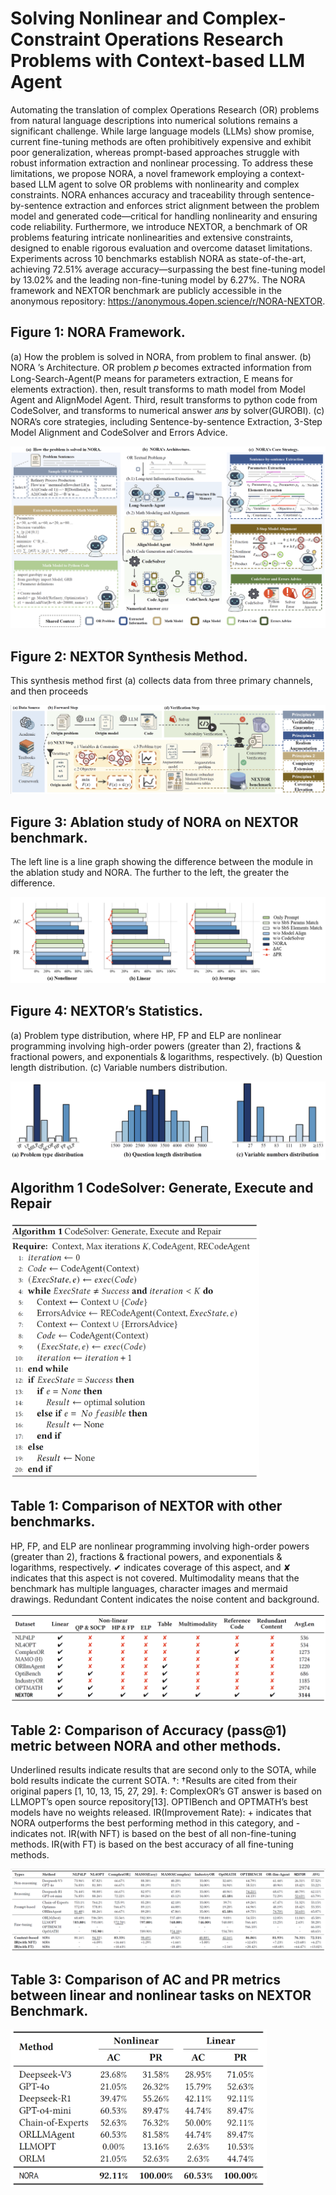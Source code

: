 # Solving Nonlinear and Complex-Constraint Operations Research Problems with Context-based LLM Agent

Automating the translation of complex Operations Research (OR) problems from natural language descriptions into numerical solutions remains a significant challenge. While large language models (LLMs) show promise, current fine-tuning methods are often prohibitively expensive and exhibit poor generalization, whereas prompt-based approaches struggle with robust information extraction and nonlinear processing. To address these limitations, we propose NORA, a novel framework employing a context-based LLM agent to solve OR problems with nonlinearity and complex constraints. NORA enhances accuracy and traceability through sentence-by-sentence extraction and enforces strict alignment between the problem model and generated code—critical for handling nonlinearity and ensuring code reliability. Furthermore, we introduce NEXTOR, a benchmark of OR problems featuring intricate nonlinearities and extensive constraints, designed to enable rigorous evaluation and overcome dataset limitations. Experiments across 10 benchmarks establish NORA as state-of-the-art, achieving 72.51% average accuracy—surpassing the best fine-tuning model by 13.02% and the leading non-fine-tuning model by 6.27%. The NORA framework and NEXTOR benchmark are publicly accessible in the anonymous repository: https://anonymous.4open.science/r/NORA-NEXTOR.

## Figure 1: NORA Framework.

(a) How the problem is solved in NORA, from problem to final answer. (b) NORA ’s Architecture. OR
problem 𝑝 becomes extracted information from Long-Search-Agent(P means for parameters extraction, E means for elements
extraction). then, result transforms to math model from Model Agent and AlignModel Agent. Third, result transforms to
python code from CodeSolver, and transforms to numerical answer 𝑎𝑛𝑠 by solver(GUROBI). (c) NORA’s core strategies, including
Sentence-by-sentence Extraction, 3-Step Model Alignment and CodeSolver and Errors Advice.

![contribution](pic\0801NORAframework.png)

## Figure 2: NEXTOR Synthesis Method. 

This synthesis method first (a) collects data from three primary channels, and then proceeds

![framework](pic\0801NEXTORSynthesisMethod.png)



## Figure 3: Ablation study of NORA on NEXTOR benchmark.

 The left line is a line graph showing the difference between the module
in the ablation study and NORA. The further to the left, the greater the difference.

![AblationStudy](pic\AblationStudy.png)

## Figure 4: NEXTOR’s Statistics.

 (a) Problem type distribution, where HP, FP and ELP are nonlinear programming involving
high-order powers (greater than 2), fractions & fractional powers, and exponentials & logarithms, respectively. (b) Question
length distribution. (c) Variable numbers distribution.

![0801NEXTORStatistics](pic\0801NEXTORStatistics.png)

## Algorithm 1 CodeSolver: Generate, Execute and Repair

<img src="pic\0801CodeSolver.png" alt="sysMethod" style="zoom:40%;" />

## Table 1: Comparison of NEXTOR with other benchmarks. 

HP, FP, and ELP are nonlinear programming involving high-order
powers (greater than 2), fractions & fractional powers, and exponentials & logarithms, respectively. ✔ indicates coverage of
this aspect, and ✘ indicates that this aspect is not covered. Multimodality means that the benchmark has multiple languages,
character images and mermaid drawings. Redundant Content indicates the noise content and background.

![result](pic\0801NEXTORcomparison.png)

## Table 2: Comparison of Accuracy (pass@1) metric between NORA and other methods.

Underlined results indicate results that are second only to the SOTA, while bold results indicate the current SOTA. †: †Results are cited from their original papers [1, 10, 13, 15, 27, 29]. ‡: ComplexOR’s GT answer is based on LLMOPT’s open source repository[13]. OPTIBench and OPTMATH’s best models have no weights released. IR(Improvement Rate): + indicates that NORA outperforms the best performing method in this category, and - indicates not. IR(with NFT) is based on the best of all non-fine-tuning methods. IR(with FT) is based on the best accuracy of all fine-tuning methods.

![0801NORAResult](pic\0801NORAResult.png)

## Table 3: Comparison of AC and PR metrics between linear and nonlinear tasks on NEXTOR Benchmark.

<img src="pic\0801NEXTORACPR.png" alt="0801NEXTORACPR" style="zoom:40%;" />

